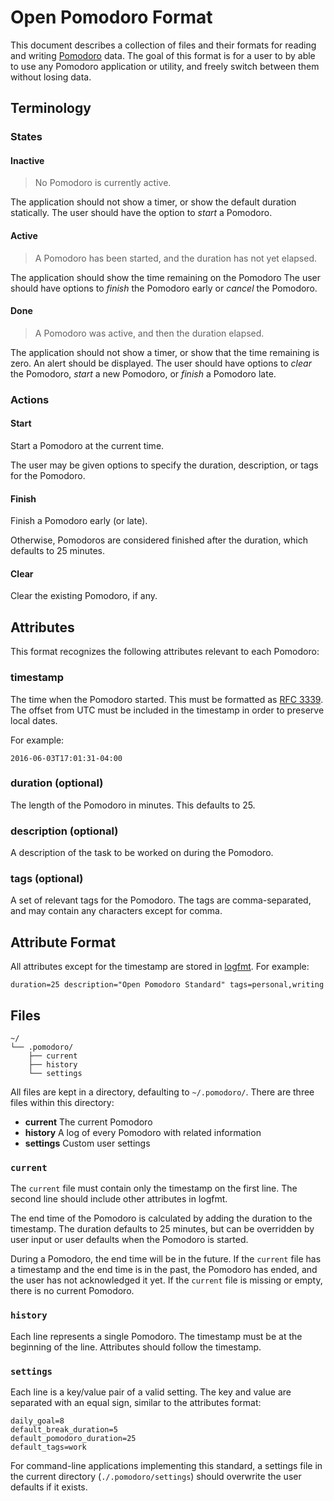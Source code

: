 # Open Pomodoro Format

This document describes a collection of files and their formats for reading and writing [Pomodoro](https://en.wikipedia.org/wiki/Pomodoro_Technique) data.
The goal of this format is for a user to by able to use any Pomodoro application or utility, and freely switch between them without losing data.

## Terminology

### States

#### Inactive

> No Pomodoro is currently active.

The application should not show a timer, or show the default duration statically.
The user should have the option to *start* a Pomodoro.

#### Active

> A Pomodoro has been started, and the duration has not yet elapsed.

The application should show the time remaining on the Pomodoro
The user should have options to *finish* the Pomodoro early or *cancel* the Pomodoro.

#### Done

> A Pomodoro was active, and then the duration elapsed.

The application should not show a timer, or show that the time remaining is zero.
An alert should be displayed.
The user should have options to *clear* the Pomodoro, *start* a new Pomodoro, or *finish* a Pomodoro late.

### Actions

#### Start

Start a Pomodoro at the current time.

The user may be given options to specify the duration, description, or tags for the Pomodoro.

#### Finish

Finish a Pomodoro early (or late).

Otherwise, Pomodoros are considered finished after the duration, which defaults to 25 minutes.

#### Clear

Clear the existing Pomodoro, if any.

## Attributes

This format recognizes the following attributes relevant to each Pomodoro:

### timestamp

The time when the Pomodoro started.
This must be formatted as [RFC 3339](https://en.wikipedia.org/wiki/RFC_3339).
The offset from UTC must be included in the timestamp in order to preserve local dates.

For example:

```
2016-06-03T17:01:31-04:00
```

### duration (optional)

The length of the Pomodoro in minutes.
This defaults to 25.

### description (optional)

A description of the task to be worked on during the Pomodoro.

### tags (optional)

A set of relevant tags for the Pomodoro.
The tags are comma-separated, and may contain any characters except for comma.

## Attribute Format

All attributes except for the timestamp are stored in [logfmt](https://brandur.org/logfmt).
For example:

```
duration=25 description="Open Pomodoro Standard" tags=personal,writing
```

## Files

```
~/
└── .pomodoro/
    ├── current
    ├── history
    └── settings
```

All files are kept in a directory, defaulting to `~/.pomodoro/`.
There are three files within this directory:

* **current** The current Pomodoro
* **history** A log of every Pomodoro with related information
* **settings** Custom user settings

### `current`

The `current` file must contain only the timestamp on the first line.
The second line should include other attributes in logfmt.

The end time of the Pomodoro is calculated by adding the duration to the timestamp.
The duration defaults to 25 minutes, but can be overridden by user input or user defaults when the Pomodoro is started.

During a Pomodoro, the end time will be in the future.
If the `current` file has a timestamp and the end time is in the past, the Pomodoro has ended, and the user has not acknowledged it yet.
If the `current` file is missing or empty, there is no current Pomodoro.

### `history`

Each line represents a single Pomodoro.
The timestamp must be at the beginning of the line.
Attributes should follow the timestamp.

### `settings`

Each line is a key/value pair of a valid setting.
The key and value are separated with an equal sign, similar to the attributes format:

```
daily_goal=8
default_break_duration=5
default_pomodoro_duration=25
default_tags=work
```

For command-line applications implementing this standard, a settings file in the current directory (`./.pomodoro/settings`) should overwrite the user defaults if it exists.

